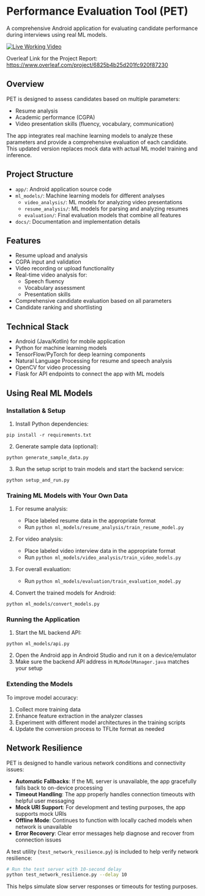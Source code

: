 # Performance Evaluation Tool (PET)

A comprehensive Android application for evaluating candidate performance during interviews using real ML models.

[![Live Working Video](https://github.com/user-attachments/assets/09092d3f-1bd5-4546-b01d-cd11a43e8c0d)](https://drive.google.com/file/d/16uCM3IpSQXnQujUuyF8N5LC3-885B47C/view?usp=sharing)

Overleaf Link for the Project Report: https://www.overleaf.com/project/6825b4b25d201fc920f87230
## Overview

PET is designed to assess candidates based on multiple parameters:

-   Resume analysis
-   Academic performance (CGPA)
-   Video presentation skills (fluency, vocabulary, communication)

The app integrates real machine learning models to analyze these parameters and provide a comprehensive evaluation of each candidate. This updated version replaces mock data with actual ML model training and inference.

## Project Structure

-   `app/`: Android application source code
-   `ml_models/`: Machine learning models for different analyses
    -   `video_analysis/`: ML models for analyzing video presentations
    -   `resume_analysis/`: ML models for parsing and analyzing resumes
    -   `evaluation/`: Final evaluation models that combine all features
-   `docs/`: Documentation and implementation details

## Features

-   Resume upload and analysis
-   CGPA input and validation
-   Video recording or upload functionality
-   Real-time video analysis for:
    -   Speech fluency
    -   Vocabulary assessment
    -   Presentation skills
-   Comprehensive candidate evaluation based on all parameters
-   Candidate ranking and shortlisting

## Technical Stack

-   Android (Java/Kotlin) for mobile application
-   Python for machine learning models
-   TensorFlow/PyTorch for deep learning components
-   Natural Language Processing for resume and speech analysis
-   OpenCV for video processing
-   Flask for API endpoints to connect the app with ML models

## Using Real ML Models

### Installation & Setup

1. Install Python dependencies:

```
pip install -r requirements.txt
```

2. Generate sample data (optional):

```
python generate_sample_data.py
```

3. Run the setup script to train models and start the backend service:

```
python setup_and_run.py
```

### Training ML Models with Your Own Data

1. For resume analysis:

    - Place labeled resume data in the appropriate format
    - Run `python ml_models/resume_analysis/train_resume_model.py`

2. For video analysis:

    - Place labeled video interview data in the appropriate format
    - Run `python ml_models/video_analysis/train_video_models.py`

3. For overall evaluation:

    - Run `python ml_models/evaluation/train_evaluation_model.py`

4. Convert the trained models for Android:

```
python ml_models/convert_models.py
```

### Running the Application

1. Start the ML backend API:

```
python ml_models/api.py
```

2. Open the Android app in Android Studio and run it on a device/emulator
3. Make sure the backend API address in `MLModelManager.java` matches your setup

### Extending the Models

To improve model accuracy:

1. Collect more training data
2. Enhance feature extraction in the analyzer classes
3. Experiment with different model architectures in the training scripts
4. Update the conversion process to TFLite format as needed

## Network Resilience

PET is designed to handle various network conditions and connectivity issues:

-   **Automatic Fallbacks**: If the ML server is unavailable, the app gracefully falls back to on-device processing
-   **Timeout Handling**: The app properly handles connection timeouts with helpful user messaging
-   **Mock URI Support**: For development and testing purposes, the app supports mock URIs
-   **Offline Mode**: Continues to function with locally cached models when network is unavailable
-   **Error Recovery**: Clear error messages help diagnose and recover from connection issues

A test utility (`test_network_resilience.py`) is included to help verify network resilience:

```bash
# Run the test server with 10-second delay
python test_network_resilience.py --delay 10
```

This helps simulate slow server responses or timeouts for testing purposes.
